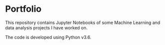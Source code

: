# Portfolio

This repository contains Jupyter Notebooks of some Machine Learning and data analysis projects I have worked on.

The code is developed using Python v3.6.

